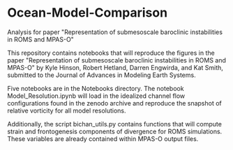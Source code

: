# Ocean-Model-Comparison

Analysis for paper "Representation of submesoscale baroclinic instabilities in ROMS and MPAS-O"

This repository contains notebooks that will reproduce the figures in the paper "Representation of submesoscale baroclinic instabilities in ROMS and MPAS-O" by Kyle Hinson, Robert Hetland, Darren Engwirda, and Kat Smith, submitted to the Journal of Advances in Modeling Earth Systems.

Five notebooks are in the Notebooks directory. The notebook Model_Resolution.ipynb will load in the idealized channel flow configurations found in the zenodo archive and reproduce the snapshot of relative vorticity for all model resolutions.

Additionally, the script bichan_utils.py contains functions that will compute strain and frontogenesis components of divergence for ROMS simulations. These variables are already contained within MPAS-O output files.
